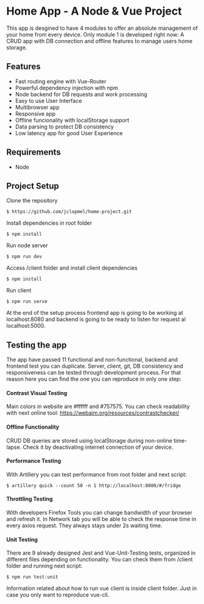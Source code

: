 # Home App - A Node & Vue Project
This app is desgined to have 4 modules to offer an absolute management of your home from every device. Only module 1 is developed right now: A CRUD app with DB connection and offline features to manage users home storage.

## Features

- Fast routing engine with Vue-Router
- Powerful dependency injection with npm
- Node backend for DB requests and work processing
- Easy to use User Interface
- Multibrowser app
- Responsive app
- Offline funcionality with localStorage support
- Data parsing to protect DB consistency
- Low latency app for good User Experience

## Requirements
- Node

## Project Setup
Clone the repository
```
$ https://github.com/jclopmel/home-project.git
```
Install dependencies in root folder
```
$ npm install
```
Run node server
```
$ npm run dev
```
Access /client folder and install client dependencies
```
$ npm install
```
Run client
```
$ npm run serve
```
At the end of the setup process frontend app is going to be working at localhost:8080 and backend is going to be ready to listen for request al localhost:5000.

## Testing the app
The app have passed 11 functional and non-functional, backend and frontend test you can duplicate. Server, client, git, DB consistency and responsiveness can be tested through development process. For that reason here you can find the one you can reproduce in only one step:

#### Contrast Visual Testing
Main colors in website are #ffffff and #757575. You can check readability with next online tool:
https://webaim.org/resources/contrastchecker/
#### Offline Functionality
CRUD DB queries are stored using localStorage during non-online time-lapse. Check it by deactivating internet connection of your device.
#### Performance Testing
With Artillery you can test  performance from root folder and next script:
```
$ artillery quick --count 50 -n 1 http://localhost:8080/#/fridge
```
#### Throttling Testing
With developers Firefox Tools you can change bandwidth of your browser and refresh it. In Network tab you will be able to check the response time in every axios request. They always stays under 2s waiting time.
#### Unit Testing
There are 9 already designed Jest and Vue-Unit-Testing tests, organized in different files depending on functionality. You can check them from /client folder and running next script:
```
$ npm run test:unit
```

Information related about how to run vue client is inside client folder. Just in case you only want to reproduce vue-cli.

